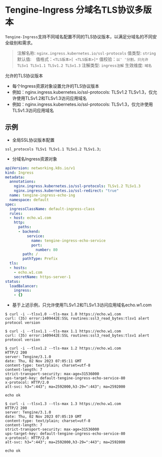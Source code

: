 # Tengine-Ingress 分域名TLS协议多版本

`Tengine-Ingress`支持不同域名配置不同的TLS协议版本，以满足分域名的不同安全级别和需求。

> 注解名称: `nginx.ingress.kubernetes.io/ssl-protocols`
> 值类型: `string`
> 默认值: ` `
> 值格式：`<TLS版本>[ <TLS版本>]*`
> 值校验：`以' '分割，只允许TLSv1 TLSv1.1 TLSv1.2 TLSv1.3`
> 注解类型: `ingress注解`
> 生效维度: `域名`

允许的TLS协议版本
* 每个Ingress资源对象设置允许的TLS协议版本
* 例如：nginx.ingress.kubernetes.io/ssl-protocols: TLSv1.2 TLSv1.3，仅允许使用TLSv1.2和TLSv1.3访问应用域名
* 例如：nginx.ingress.kubernetes.io/ssl-protocols: TLSv1.3，仅允许使用TLSv1.3访问应用域名


## 示例
* 全局SSL协议版本配置
```
ssl_protocols TLSv1 TLSv1.1 TLSv1.2 TLSv1.3;
```

* 分域名Ingress资源对象
```yaml
apiVersion: networking.k8s.io/v1
kind: Ingress
metadata:
  annotations:
    nginx.ingress.kubernetes.io/ssl-protocols: TLSv1.2 TLSv1.3
    nginx.ingress.kubernetes.io/ssl-redirect: "true"
  name: tengine-ingress-echo-ing
  namespace: default
spec:
  ingressClassName: default-ingress-class
  rules:
  - host: echo.w1.com
    http:
      paths:
      - backend:
          service:
            name: tengine-ingress-echo-service
            port:
              number: 80
        path: /
        pathType: Prefix
  tls:
  - hosts:
    - echo.w1.com
    secretName: https-server-1
status:
  loadBalancer:
    ingress:
    - {}
```

* 基于上述示例，只允许使用TLSv1.2和TLSv1.3访问应用域名echo.w1.com

```
$ curl -i --tlsv1.0 --tls-max 1.0 https://echo.w1.com
curl: (35) error:1409442E:SSL routines:ssl3_read_bytes:tlsv1 alert protocol version

$ curl -i --tlsv1.1 --tls-max 1.1 https://echo.w1.com
curl: (35) error:1409442E:SSL routines:ssl3_read_bytes:tlsv1 alert protocol version

$ curl -i --tlsv1.2 --tls-max 1.2 https://echo.w1.com
HTTP/2 200 
server: Tengine/3.1.0
date: Thu, 02 Nov 2023 07:05:11 GMT
content-type: text/plain; charset=utf-8
content-length: 7
strict-transport-security: max-age=31536000
ups-target-key: default-tengine-ingress-echo-service-80
x-protocol: HTTP/2.0
alt-svc: h3=":443"; ma=2592000,h3-29=":443"; ma=2592000

echo ok

$ curl -i --tlsv1.3 --tls-max 1.3 https://echo.w1.com
HTTP/2 200 
server: Tengine/3.1.0
date: Thu, 02 Nov 2023 07:05:19 GMT
content-type: text/plain; charset=utf-8
content-length: 7
strict-transport-security: max-age=31536000
ups-target-key: default-tengine-ingress-echo-service-80
x-protocol: HTTP/2.0
alt-svc: h3=":443"; ma=2592000,h3-29=":443"; ma=2592000

echo ok
```